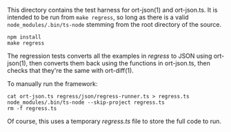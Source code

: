 This directory contains the test harness for ort-json(1) and
ort-json.ts.  It is intended to be run from `make regress`, so long as
there is a valid `node_modules/.bin/ts-node` stemming from the root
directory of the source.

```
npm install
make regress
```

The regression tests converts all the examples in *regress* to JSON
using ort-json(1), then converts them back using the functions in
ort-json.ts, then checks that they're the same with ort-diff(1).

To manually run the framework:

```
cat ort-json.ts regress/json/regress-runner.ts > regress.ts
node_modules/.bin/ts-node --skip-project regress.ts
rm -f regress.ts
```

Of course, this uses a temporary *regress.ts* file to store the full
code to run.
